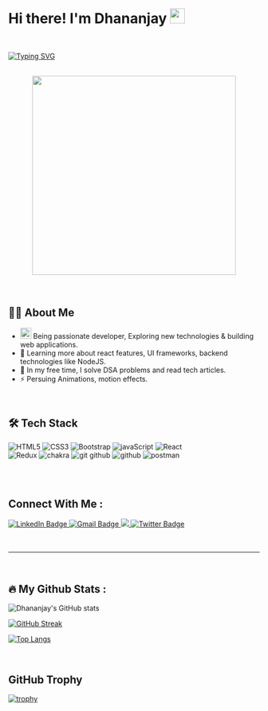 # Hi there! I'm Dhananjay <img src="https://media.giphy.com/media/hvRJCLFzcasrR4ia7z/giphy.gif" width="30px"/>

<br>

[![Typing SVG](https://readme-typing-svg.herokuapp.com?font=Fira+Code&size=30&pause=1000&color=76186E&width=435&lines=I'm+Frontend+Developer;React+Developer)](https://git.io/typing-svg)

<br>

<div align="center">
  <img src="https://media.giphy.com/media/dWesBcTLavkZuG35MI/giphy.gif" width="90%" height="400"/>
</div>

<br>
<br>

## :man_technologist: About Me
- <img src="https://media.giphy.com/media/WUlplcMpOCEmTGBtBW/giphy.gif" width="22"> Being passionate developer, Exploring new technologies & building web applications.
- :rocket:  Learning more about react features, UI frameworks, backend technologies like NodeJS.
- :seedling:  In my free time, I solve DSA problems and read tech articles.
- :zap:  Persuing Animations, motion effects.
<br>

## :hammer_and_wrench: Tech Stack

![HTML5](https://user-images.githubusercontent.com/97023360/189525886-0f32045e-980a-494b-9fa0-8669ae43e9d9.svg)
![CSS3](https://user-images.githubusercontent.com/97023360/189525920-9c784ff8-9703-4ceb-926c-7bbc87f9f011.svg)
![Bootstrap](https://user-images.githubusercontent.com/97023360/189525938-8838224f-b6f7-410d-8c23-c671ae6c322b.svg)
![javaScript](https://user-images.githubusercontent.com/97023360/189525931-10e9cb34-63f2-45c1-b4be-8a0c7c64c618.svg)
![React](https://user-images.githubusercontent.com/97023360/189525954-5c668a1f-8846-413d-abc6-eadc5613e6ed.svg)
<br>
![Redux](https://user-images.githubusercontent.com/97023360/189525961-21715902-3aa0-4849-9535-247d31f64fd7.svg)
![chakra](https://user-images.githubusercontent.com/97023360/189525998-c46b5b7b-b1df-4865-bfa0-387ae8d43048.svg)
![git github](https://user-images.githubusercontent.com/97023360/189526431-4c26313f-cfa1-4688-9917-be53b7c449b0.svg)
![github](https://user-images.githubusercontent.com/97023360/189525990-e8188dfb-4f99-4d81-af3d-5e002aee043d.svg)
![postman](https://user-images.githubusercontent.com/97023360/189526198-3f5a34e8-9a4d-4a76-a74d-3926de434a9f.svg)

<br>
<br>

## Connect With Me : 

<div id="badges">
  <a href="linkedin.com/in/dhananjay-kandalkar-4b819322a">
    <img src="https://img.shields.io/badge/LinkedIn-blue?style=for-the-badge&logo=linkedin&logoColor=white" alt="LinkedIn Badge"/>
  </a>
  <a href="#">
    <img src="https://img.shields.io/badge/Gmail-red?style=for-the-badge&logo=gmail&logoColor=white" alt="Gmail Badge"/>
  </a>
  <a href="#">
    <img src="https://img.shields.io/badge/Portfolio-green?style=for-the-badge&logo=appveyor&logoColor=white"/>
  </a>
  <a href="https://twitter.com/DhananjayK111">
    <img src="https://img.shields.io/badge/Twitter-blue?style=for-the-badge&logo=twitter&logoColor=white" alt="Twitter Badge"/>
  </a>
</div>

<br>
<br>

---

<br>

## :fire: My Github Stats :

![Dhananjay's GitHub stats](https://github-readme-stats.vercel.app/api?username=DhananjayKandalkar&count_private=true&show_icons=true&theme=dark&&hide=stars,prs,issues)

[![GitHub Streak](http://github-readme-streak-stats.herokuapp.com?user=DhananjayKandalkar&theme=highcontrast&sideLabels=CCDD28)](https://git.io/streak-stats)

[![Top Langs](https://github-readme-stats.vercel.app/api/top-langs/?username=DhananjayKandalkar&layout=compact&theme=vision-friendly-dark)](https://github.com/DhananjayKandalkar)

<br>

## GitHub Trophy

[![trophy](https://github-profile-trophy.vercel.app/?username=DhananjayKandalkar&theme=juicyfresh&private_count=true&title=Commit,Repository)](https://github.com/DhananjayKandalkar/github-profile-trophy)

<br>



<!--<a href="https://github.com/anuraghazra/github-readme-stats">
  <img align="center" src="https://github-readme-stats.vercel.app/api/pin/?username=anuraghazra&repo=github-readme-stats" />
</a>
<a href="https://github.com/anuraghazra/convoychat">
  <img align="center" src="https://github-readme-stats.vercel.app/api/pin/?username=anuraghazra&repo=convoychat" />
</a>-->

